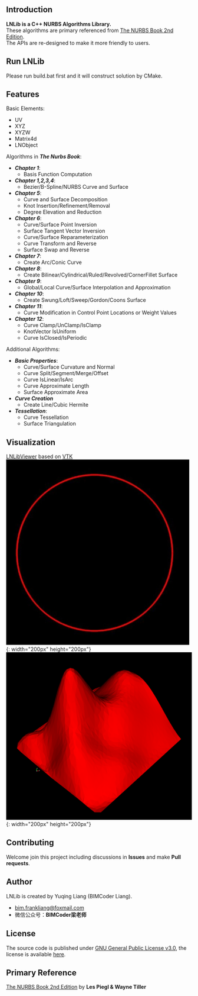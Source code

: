 ## Introduction
**LNLib is a C++ NURBS Algorithms Library.** <br/>These algorithms are primary referenced from [The NURBS Book 2nd Edition](https://link.springer.com/book/10.1007/978-3-642-97385-7). <br/>The APIs are re-designed to make it more friendly to users.

## Run LNLib
Please run build.bat first and it will construct solution by CMake.

## Features
Basic Elements:
- UV
- XYZ
- XYZW
- Matrix4d
- LNObject

Algorithms in ***The Nurbs Book***:
- ***Chapter 1***:
    - Basis Function Computation
- ***Chapter 1,2,3,4***:
    - Bezier/B-Spline/NURBS Curve and Surface
- ***Chapter 5***:
    - Curve and Surface Decomposition
    - Knot Insertion/Refinement/Removal
    - Degree Elevation and Reduction
- ***Chapter 6***:
    - Curve/Surface Point Inversion
    - Surface Tangent Vector Inversion
    - Curve/Surface Reparameterization
    - Curve Transform and Reverse
    - Surface Swap and Reverse
- ***Chapter 7***:
    - Create Arc/Conic Curve
- ***Chapter 8***:
    - Create Bilinear/Cylindrical/Ruled/Revolved/CornerFillet Surface
- ***Chapter 9***:
    - Global/Local Curve/Surface Interpolation and Approximation
- ***Chapter 10***:
    - Create Swung/Loft/Sweep/Gordon/Coons Surface
- ***Chapter 11***:
    - Curve Modification in Control Point Locations or Weight Values
- ***Chapter 12***:
    - Curve Clamp/UnClamp/IsClamp
    - KnotVector IsUniform
    - Curve IsClosed/IsPeriodic

Additional Algorithms:  
- ***Basic Properties***:
    - Curve/Surface Curvature and Normal
    - Curve Split/Segment/Merge/Offset
    - Curve IsLinear/IsArc
    - Curve Approximate Length
    - Surface Approximate Area
- ***Curve Creation***
    - Create Line/Cubic Hermite
- ***Tessellation***:
    - Curve Tessellation
    - Surface Triangulation

## Visualization
[LNLibViewer](https://github.com/BIMCoderLiang/LNLibViewer) based on [VTK](https://vtk.org/)
![curve](data/curve.png){: width="200px" height="200px"}![surface](data/surface.png){: width="200px" height="200px"}

## Contributing
Welcome join this project including discussions in **Issues** and make **Pull requests**.

## Author
LNLib is created by Yuqing Liang (BIMCoder Liang).

- bim.frankliang@foxmail.com
- 微信公众号：**BIMCoder梁老师**

## License
The source code is published under [GNU General Public License v3.0](https://www.gnu.org/licenses/), the license is available [here](LICENSE).

## Primary Reference
[The NURBS Book 2nd Edition](https://link.springer.com/book/10.1007/978-3-642-97385-7) by **Les Piegl & Wayne Tiller**
